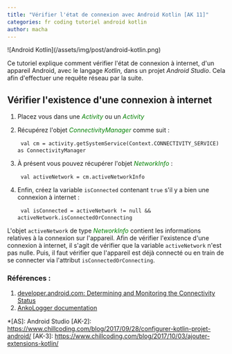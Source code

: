 ```yaml
---
title: "Vérifier l'état de connexion avec Android Kotlin [AK 11]"
categories: fr coding tutoriel android kotlin
author: macha
---
```


<div class="text-center lead" markdown="1">
  ![Android Kotlin](/assets/img/post/android-kotlin.png)
</div>

Ce tutoriel explique comment vérifier l'état de connexion à internet, d'un
appareil Android, avec le langage _Kotlin_, dans un projet _Android Studio_.
Cela afin d'effectuer une requête réseau par la suite.

## Vérifier l'existence d'une connexion à internet

1. Placez vous dans une <i style='color:green'>Activity</i> ou un
<i style='color:green'>Activity</i>
2. Récupérez l'objet <i style='color:green'>ConnectivityManager</i> comme suit :

        val cm = activity.getSystemService(Context.CONNECTIVITY_SERVICE) as ConnectivityManager

3. À présent vous pouvez récupérer l'objet <i style='color:green'>NetworkInfo</i> :

        val activeNetwork = cm.activeNetworkInfo

4. Enfin, créez la variable `isConnected` contenant `true` s'il y a bien une connexion à internet :

        val isConnected = activeNetwork != null && activeNetwork.isConnectedOrConnecting

L'objet `activeNetwork` de type <i style='color:green'>NetworkInfo</i> contient les informations relatives
à la connexion sur l'appareil. Afin de vérifier l'existence d'une connexion à internet,
il s'agit de vérifier que la variable `activeNetwork` n'est pas nulle. Puis, il faut vérifier
 que l'appareil est déjà connecté ou en train de se connecter via l'attribut `isConnectedOrConnecting`.

### <i class="fa fa-globe" aria-hiden="true"></i> Références :

1. <a name="android"></a>[developer.android.com: Determining and Monitoring the Connectivity Status](https://developer.android.com/training/monitoring-device-state/connectivity-monitoring.html)
2. <a name="ankologger"></a>[AnkoLogger documentation](https://github.com/Kotlin/anko/wiki/Anko-Commons-%E2%80%93-Logging)

*[AS]: Android Studio
[AK-2]: https://www.chillcoding.com/blog/2017/09/28/configurer-kotlin-projet-android/
[AK-3]: https://www.chillcoding.com/blog/2017/10/03/ajouter-extensions-kotlin/
